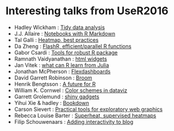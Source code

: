 # Interesting talks from UseR2016

* Hadley Wickham : [Tidy data analysis](https://channel9.msdn.com/Events/useR-international-R-User-conference/useR2016/Towards-a-grammar-of-interactive-graphics)
* J.J. Allaire : [Notebooks with R Markdown](https://channel9.msdn.com/Events/useR-international-R-User-conference/useR2016/Notebooks-with-R-Markdown)
* Tal Galli : [Heatmap, best practices](https://channel9.msdn.com/Events/useR-international-R-User-conference/useR2016/Heatmaps-in-R-Overview-and-best-practices) 
* Da Zheng : [FlashR, efficient/parallel R functions](https://channel9.msdn.com/Events/useR-international-R-User-conference/useR2016/FlashR-Enable-Parallel-Scalable-Data-Analysis-in-R)
* Gabor Csardi : [Tools for robust R package](https://channel9.msdn.com/Events/useR-international-R-User-conference/useR2016/Tools-for-Robust-R-Packages)
* Ramnath Vaidyanathan : [html widgets](https://channel9.msdn.com/Events/useR-international-R-User-conference/useR2016/htmlwidgets-Power-of-JavaScript-in-R)
* Jan Vitek : [what can R learn from Julia](https://channel9.msdn.com/Events/useR-international-R-User-conference/useR2016/What-can-R-learn-from-Julia)
* Jonathan McPherson : [Flexdashboards](https://channel9.msdn.com/Events/useR-international-R-User-conference/useR2016/flexdashboard-Easy-interactive-dashboards-for-R)
* David Garrett Robinson : [Broom](https://channel9.msdn.com/Events/useR-international-R-User-conference/useR2016/broom-Converting-statistical-models-to-tidy-data-frames)
* Henrik Bengtsson : [A future for R](https://channel9.msdn.com/Events/useR-international-R-User-conference/useR2016/A-Future-for-R)
* William K. Cornwel : [Color schemes in dataviz](https://channel9.msdn.com/Events/useR-international-R-User-conference/useR2016/Colour-schemes-in-data-visualisation-Bias-and-Precision)
* Garrett Grolemund : [shiny gadgets](https://channel9.msdn.com/Events/useR-international-R-User-conference/useR2016/Shiny-Gadgets-Interactive-tools-for-Programming-and-Data-Analysis)
* Yihui Xie & hadley : [Bookdown](https://channel9.msdn.com/Events/useR-international-R-User-conference/useR2016/Authoring-Books-with-R-Markdown)
* Carson Sievert : [Practical tools for exploratory web graphics](https://channel9.msdn.com/Events/useR-international-R-User-conference/useR2016/Practical-tools-for-exploratory-web-graphics)
* Rebecca Louise Barter : [Superheat, supervised heatmaps](https://channel9.msdn.com/Events/useR-international-R-User-conference/useR2016/Superheat-Supervised-heatmaps-for-visualizing-complex-data)
* Filip Schouwenaars : [Adding interactivity to blog](https://channel9.msdn.com/Events/useR-international-R-User-conference/useR2016/Revolutionize-how-you-teach-and-blog-add-interactivity)
